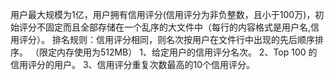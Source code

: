 用户最大规模为1亿，用户拥有信用评分(信用评分为非负整数，且小于100万)，初始评分不固定而且全部存储在一个乱序的大文件中（每行的内容格式是用户名,信用评分）。
排名规则：信用评分相同，则名次按用户在文件行中出现的先后顺序排序。
（限定内存使用为512MB）
1、给定用户的信用评分名次。
2、Top 100 的信用评分的用户。
3、信用评分重复次数最高的10个信用评分。
